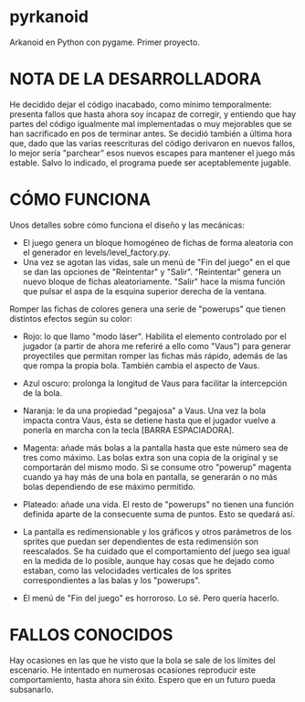 # pyrkanoid
Arkanoid en Python con pygame. Primer proyecto.

# NOTA DE LA DESARROLLADORA
He decidido dejar el código inacabado, como mínimo temporalmente: presenta fallos que hasta
ahora soy incapaz de corregir, y entiendo que hay partes del código igualmente mal
implementadas o muy mejorables que se han sacrificado en pos de terminar antes. Se decidió
también a última hora que, dado que las varias reescrituras del código derivaron en nuevos fallos,
lo mejor sería "parchear" esos nuevos escapes para mantener el juego más estable. Salvo lo indicado,
el programa puede ser aceptablemente jugable.

# CÓMO FUNCIONA
Unos detalles sobre cómo funciona el diseño y las mecánicas:

- El juego genera un bloque homogéneo de fichas de forma aleatoria con el generador en
levels/level_factory.py.
- Una vez se agotan las vidas, sale un menú de "Fin del juego" en el que se dan las opciones de
"Reintentar" y "Salir". "Reintentar" genera un nuevo bloque de fichas aleatoriamente. "Salir" hace
la misma función que pulsar el aspa de la esquina superior derecha de la ventana.

Romper las fichas de colores genera una serie de "powerups" que tienen distintos efectos según su
color:
- Rojo: lo que llamo "modo láser". Habilita el elemento controlado por el jugador (a partir de
      ahora me referiré a ello como "Vaus") para generar proyectiles que permitan romper las fichas más
      rápido, además de las que rompa la propia bola. También cambia el aspecto de Vaus.
- Azul oscuro: prolonga la longitud de Vaus para facilitar la intercepción de la bola.
- Naranja: le da una propiedad "pegajosa" a Vaus. Una vez la bola impacta contra Vaus, ésta se
      detiene hasta que el jugador vuelve a ponerla en marcha con la tecla [BARRA ESPACIADORA].
- Magenta: añade más bolas a la pantalla hasta que este número sea de tres como máximo. Las bolas
      extra son una copia de la original y se comportarán del mismo modo. Si se consume otro "powerup"
      magenta cuando ya hay más de una bola en pantalla, se generarán o no más bolas dependiendo de ese
      máximo permitido.
- Plateado: añade una vida.
    El resto de "powerups" no tienen una función definida aparte de la consecuente suma de puntos. Esto
    se quedará así.
    
- La pantalla es redimensionable y los gráficos y otros parámetros de los sprites que puedan ser
dependientes de esta redimensión son reescalados. Se ha cuidado que el comportamiento del juego sea igual
en la medida de lo posible, aunque hay cosas que he dejado como estaban, como las velocidades verticales
de los sprites correspondientes a las balas y los "powerups".
- El menú de "Fin del juego" es horroroso. Lo sé. Pero quería hacerlo.

# FALLOS CONOCIDOS
Hay ocasiones en las que he visto que la bola se sale de los límites del escenario. He intentado en numerosas
ocasiones reproducir este comportamiento, hasta ahora sin éxito. Espero que en un futuro pueda subsanarlo.
